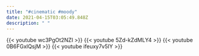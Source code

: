 ```yaml
---
title: "#cinematic #moody"
date: 2021-04-15T03:05:49.848Z
description: " "
---
```

{{< youtube wc3PgOt2NZI >}} 
{{< youtube 5Zd-kZdMLY4 >}} 
{{< youtube 0B6FGxlQsjM >}} 
{{< youtube ifeuxy7v5IY >}} 


